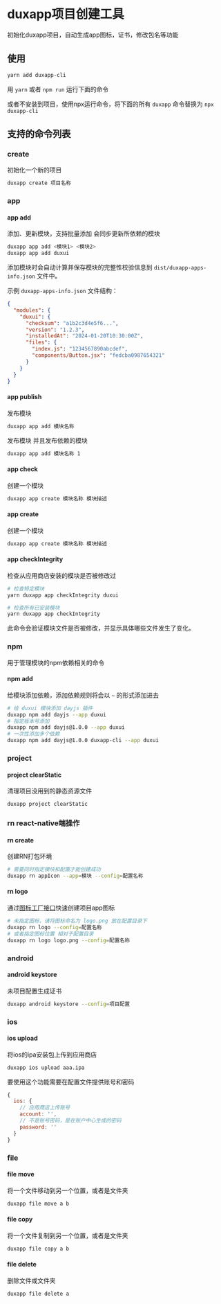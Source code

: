 # duxapp项目创建工具

初始化duxapp项目，自动生成app图标，证书，修改包名等功能

## 使用

```bash
yarn add duxapp-cli
```

用 `yarn` 或者 `npm run` 运行下面的命令  

或者不安装到项目，使用npx运行命令，将下面的所有 `duxapp` 命令替换为 `npx duxapp-cli`  

## 支持的命令列表

### create

初始化一个新的项目
```bash
duxapp create 项目名称
```

### app

#### app add

添加、更新模块，支持批量添加 会同步更新所依赖的模块
```bash
duxapp app add <模块1> <模块2>
duxapp app add duxui
```

添加模块时会自动计算并保存模块的完整性校验信息到 `dist/duxapp-apps-info.json` 文件中。

示例 `duxapp-apps-info.json` 文件结构：
```json
{
  "modules": {
    "duxui": {
      "checksum": "a1b2c3d4e5f6...",
      "version": "1.2.3",
      "installedAt": "2024-01-20T10:30:00Z",
      "files": {
        "index.js": "1234567890abcdef",
        "components/Button.jsx": "fedcba0987654321"
      }
    }
  }
}
```

#### app publish
发布模块
```bash
duxapp app add 模块名称
```

发布模块 并且发布依赖的模块
```bash
duxapp app add 模块名称 1
```

#### app check
创建一个模块
```bash
duxapp app create 模块名称 模块描述
```

#### app create
创建一个模块
```bash
duxapp app create 模块名称 模块描述
```

#### app checkIntegrity
检查从应用商店安装的模块是否被修改过
```bash
# 检查特定模块
yarn duxapp app checkIntegrity duxui

# 检查所有已安装模块
yarn duxapp app checkIntegrity
```
此命令会验证模块文件是否被修改，并显示具体哪些文件发生了变化。

### npm

用于管理模块的npm依赖相关的命令

#### npm add

给模块添加依赖，添加依赖规则将会以 `~` 的形式添加进去

```bash
# 给 duxui 模块添加 dayjs 插件
duxapp npm add dayjs --app duxui
# 指定版本号添加
duxapp npm add dayjs@1.0.0 --app duxui
# 一次性添加多个依赖
duxapp npm add dayjs@1.0.0 duxapp-cli --app duxui
```

### project

#### project clearStatic
清理项目没用到的静态资源文件
```bash
duxapp project clearStatic
```

### rn react-native端操作

####  rn create
创建RN打包环境
```bash
# 需要同时指定模块和配置才能创建成功
duxapp rn appIcon --app=模块 --config=配置名称
```

#### rn logo

通过[图标工厂接口](https://icon.wuruihong.com)快速创建项目app图标
```bash
# 未指定图标，请将图标命名为 logo.png 放在配置目录下
duxapp rn logo --config=配置名称
# 或者指定图标位置 相对于配置目录
duxapp rn logo logo.png --config=配置名称
```

### android

#### android keystore

未项目配置生成证书

```bash
duxapp android keystore --config=项目配置
```
### ios

#### ios upload

将ios的ipa安装包上传到应用商店  

```bash
duxapp ios upload aaa.ipa
```
要使用这个功能需要在配置文件提供账号和密码

```javascript
{
  ios: {
    // 应用商店上传账号
    account: '',
    // 不是账号密码，是在账户中心生成的密码
    password: ''
  }
}
```

### file

#### file move

将一个文件移动到另一个位置，或者是文件夹

```bash
duxapp file move a b
```

#### file copy

将一个文件复制到另一个位置，或者是文件夹

```bash
duxapp file copy a b
```

#### file delete

删除文件或文件夹

```bash
duxapp file delete a
```
